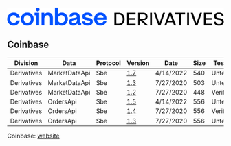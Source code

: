 [![Coinbase](https://github.com/Open-Markets-Initiative/Directory/blob/main/Images/Coinbase.png)](https://www.coinbase.com/)


## Coinbase

| Division | Data | Protocol | Version | Date | Size | Testing | Specification |
| --- | --- | --- | --- | --- | --- | --- | --- |
| Derivatives | MarketDataApi | Sbe | [1.7][Coinbase.Derivatives.MarketDataApi.Sbe.v1.7.Structs] | 4/14/2022 | 540 | Untested | [pdf][Coinbase.Derivatives.MarketDataApi.Sbe.v1.7.Pdf] - [xml][Coinbase.Derivatives.MarketDataApi.Sbe.v1.7.Xml] |
| Derivatives | MarketDataApi | Sbe | [1.3][Coinbase.Derivatives.MarketDataApi.Sbe.v1.3.Structs] | 7/27/2020 | 503 | Untested | [pdf][Coinbase.Derivatives.MarketDataApi.Sbe.v1.3.Pdf] - [xml][Coinbase.Derivatives.MarketDataApi.Sbe.v1.3.Xml] |
| Derivatives | MarketDataApi | Sbe | [1.2][Coinbase.Derivatives.MarketDataApi.Sbe.v1.2.Structs] | 7/27/2020 | 448 | Verified | [pdf][Coinbase.Derivatives.MarketDataApi.Sbe.v1.2.Pdf] - [xml][Coinbase.Derivatives.MarketDataApi.Sbe.v1.2.Xml] |
| Derivatives | OrdersApi | Sbe | [1.5][Coinbase.Derivatives.OrdersApi.Sbe.v1.5.Structs] | 4/14/2022 | 556 | Untested | [pdf][Coinbase.Derivatives.OrdersApi.Sbe.v1.5.Pdf] - [xml][Coinbase.Derivatives.OrdersApi.Sbe.v1.5.Xml] |
| Derivatives | OrdersApi | Sbe | [1.4][Coinbase.Derivatives.OrdersApi.Sbe.v1.4.Structs] | 7/27/2020 | 556 | Verified | [xml][Coinbase.Derivatives.OrdersApi.Sbe.v1.4.Xml] |
| Derivatives | OrdersApi | Sbe | [1.3][Coinbase.Derivatives.OrdersApi.Sbe.v1.3.Structs] | 7/27/2020 | 556 | Untested | [pdf][Coinbase.Derivatives.OrdersApi.Sbe.v1.3.Pdf] - [xml][Coinbase.Derivatives.OrdersApi.Sbe.v1.3.Xml] |


Coinbase: [website](https://www.coinbase.com/ "Go to Coinbase")


[Coinbase.Derivatives.MarketDataApi.Sbe.v1.2.Structs]: https://github.com/Open-Markets-Initiative/c-structs/blob/main/coinbase/Coinbase.Derivatives.MarketDataApi.Sbe.v1.2.h "Coinbase Derivatives MarketDataApi Sbe v1.2 C# Parsers Source File"
[Coinbase.Derivatives.MarketDataApi.Sbe.v1.2.Pdf]: https://github.com/Open-Markets-Initiative/Directory/blob/main/Specifications/Coinbase/Coinbase.Derivatives.MarketDataApi.Sbe.v1.2.pdf "Coinbase 1.2 Pdf"
[Coinbase.Derivatives.MarketDataApi.Sbe.v1.2.Xml]: https://github.com/Open-Markets-Initiative/Directory/blob/main/Specifications/Coinbase/Coinbase.Derivatives.MarketDataApi.Sbe.v1.2.xml "Coinbase 1.2 Xml"
[Coinbase.Derivatives.MarketDataApi.Sbe.v1.3.Structs]: https://github.com/Open-Markets-Initiative/c-structs/blob/main/coinbase/Coinbase.Derivatives.MarketDataApi.Sbe.v1.3.h "Coinbase Derivatives MarketDataApi Sbe v1.3 C# Parsers Source File"
[Coinbase.Derivatives.MarketDataApi.Sbe.v1.3.Pdf]: https://github.com/Open-Markets-Initiative/Directory/blob/main/Specifications/Coinbase/Coinbase.Derivatives.MarketDataApi.Sbe.v1.2.pdf "Coinbase 1.3 Pdf"
[Coinbase.Derivatives.MarketDataApi.Sbe.v1.3.Xml]: https://github.com/Open-Markets-Initiative/Directory/blob/main/Specifications/Coinbase/Coinbase.Derivatives.MarketDataApi.Sbe.v1.3.xml "Coinbase 1.3 Xml"
[Coinbase.Derivatives.MarketDataApi.Sbe.v1.7.Structs]: https://github.com/Open-Markets-Initiative/c-structs/blob/main/coinbase/Coinbase.Derivatives.MarketDataApi.Sbe.v1.7.h "Coinbase Derivatives MarketDataApi Sbe v1.7 C# Parsers Source File"
[Coinbase.Derivatives.MarketDataApi.Sbe.v1.7.Pdf]: https://github.com/Open-Markets-Initiative/Directory/blob/main/Specifications/Coinbase/Coinbase.Derivatives.MarketDataApi.Sbe.v1.7.pdf "Coinbase 1.7 Pdf"
[Coinbase.Derivatives.MarketDataApi.Sbe.v1.7.Xml]: https://github.com/Open-Markets-Initiative/Directory/blob/main/Specifications/Coinbase/Coinbase.Derivatives.MarketDataApi.Sbe.v1.7.xml "Coinbase 1.7 Xml"
[Coinbase.Derivatives.OrdersApi.Sbe.v1.3.Structs]: https://github.com/Open-Markets-Initiative/c-structs/blob/main/coinbase/Coinbase.Derivatives.OrdersApi.Sbe.v1.3.h "Coinbase Derivatives OrdersApi Sbe v1.3 C# Parsers Source File"
[Coinbase.Derivatives.OrdersApi.Sbe.v1.3.Pdf]: https://github.com/Open-Markets-Initiative/Directory/blob/main/Specifications/Coinbase/Coinbase.Derivatives.OrdersApi.Sbe.v1.3.pdf "Coinbase 1.3 Pdf"
[Coinbase.Derivatives.OrdersApi.Sbe.v1.3.Xml]: https://github.com/Open-Markets-Initiative/Directory/blob/main/Specifications/Coinbase/Coinbase.Derivatives.OrdersApi.Sbe.v1.3.xml "Coinbase 1.3 Xml"
[Coinbase.Derivatives.OrdersApi.Sbe.v1.4.Structs]: https://github.com/Open-Markets-Initiative/c-structs/blob/main/coinbase/Coinbase.Derivatives.OrdersApi.Sbe.v1.4.h "Coinbase Derivatives OrdersApi Sbe v1.4 C# Parsers Source File"
[Coinbase.Derivatives.OrdersApi.Sbe.v1.4.Xml]: https://github.com/Open-Markets-Initiative/Directory/blob/main/Specifications/Coinbase/Coinbase.Derivatives.OrdersApi.Sbe.v1.4.xml "Coinbase 1.4 Xml"
[Coinbase.Derivatives.OrdersApi.Sbe.v1.5.Structs]: https://github.com/Open-Markets-Initiative/c-structs/blob/main/coinbase/Coinbase.Derivatives.OrdersApi.Sbe.v1.5.h "Coinbase Derivatives OrdersApi Sbe v1.5 C# Parsers Source File"
[Coinbase.Derivatives.OrdersApi.Sbe.v1.5.Pdf]: https://github.com/Open-Markets-Initiative/Directory/blob/main/Specifications/Coinbase/Coinbase.Derivatives.OrdersApi.Sbe.v1.5.pdf "Coinbase 1.5 Pdf"
[Coinbase.Derivatives.OrdersApi.Sbe.v1.5.Xml]: https://github.com/Open-Markets-Initiative/Directory/blob/main/Specifications/Coinbase/Coinbase.Derivatives.OrdersApi.Sbe.v1.5.xml "Coinbase 1.5 Xml"
